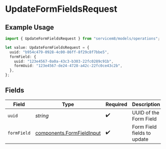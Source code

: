 # UpdateFormFieldsRequest

## Example Usage

```typescript
import { UpdateFormFieldsRequest } from "servicem8/models/operations";

let value: UpdateFormFieldsRequest = {
  uuid: "b954c479-0928-4c00-86ff-8f29c8f7bbe5",
  formField: {
    uuid: "123e4567-0a0a-43c3-b303-22fc0289c91b",
    formUuid: "123e4567-de24-4728-a42c-22fc0ce43c2b",
  },
};
```

## Fields

| Field                                                                  | Type                                                                   | Required                                                               | Description                                                            |
| ---------------------------------------------------------------------- | ---------------------------------------------------------------------- | ---------------------------------------------------------------------- | ---------------------------------------------------------------------- |
| `uuid`                                                                 | *string*                                                               | :heavy_check_mark:                                                     | UUID of the Form Field                                                 |
| `formField`                                                            | [components.FormFieldInput](../../models/components/formfieldinput.md) | :heavy_check_mark:                                                     | Form Field fields to update                                            |